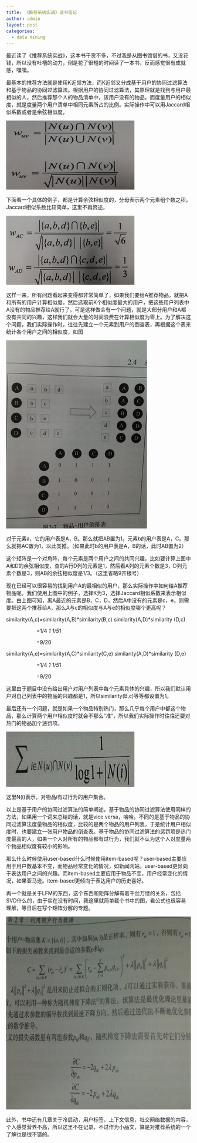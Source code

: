 ```yaml
---
title: 《推荐系统实战》读书笔记
author: admin
layout: post
categories:
  - data mining
---
```

 

最近读了《推荐系统实战》，这本书干货不多，不过我是从图书馆借的书，又没花钱，所以没有吐槽的动力，倒是花了很短的时间读了一本书，反而感觉很有成就感，嘿嘿。

最基本的推荐方法就是使用K近邻方法，而K近邻又分成基于用户的协同过滤算法和基于物品的协同过滤算法。根据用户的协同过滤算法，其原理就是找到与用户最相似的人，然后推荐那个人的物品清单中，该用户没有的物品。而度量用户的相似度，就是度量两个用户清单中相同元素所占的比例。实际操作中可以用Jaccard相似系数或者是余弦相似度，

![11](/assets/images/2012/11/11.jpg)

下面看一个具体的例子，都是计算余弦相似度的，分母表示两个元素组个数之积，Jaccard相似系数比较简单，这里不再赘述，

![32](/assets/images/2012/11/32.jpg)

这样一来，所有问题看起来变得都非常简单了，如果我们要给A推荐物品，就把A和所有的用户计算相似度，然后选取前K个相似度最大的用户，把这些用户列表中A没有的物品推荐给A就行了。可是这样做会有一个问题，就是大部分用户和A都没有共同的兴趣，这样我们就会大量的时间浪费在计算相似度为零上。为了解决这个问题，我们实际操作时，往往先建立一个元素到用户的倒查表，再根据这个表来统计各个用户之间的相似度，如图   

![41](/assets/images/2012/11/41.jpg)

对于元素a，它的用户表是A，B。那么就把AB置为1。元素b的用户表是A，C。那么就把AC置为1，以此类推。（如果此时b的用户表是A，B的话，此时AB置为2）



这个矩阵是一个对角阵，每个元素是两个用户之间的共同兴趣，比如要计算上图中A和D的余弦相似度，查的A行D列的元素是1，然后看A列的元素个数是3，D列元素个数是3，则AB的余弦相似度是1/3。（这里省略9开根号）



现在已经可以很容易的找到用户A的最相似的用户，那么实际操作中如何给A推荐物品呢。我们使用上图中的例子，选择K为3，选择Jaccard相似系数来表示相似度。由上图可知，离A最近的元素是B，C，D，然后A中没有的元素是c，e。则需要把这两个推荐给A，那么A与c的相似度与A与e的相似度哪个更高呢？

similarity(A,c)=similarity(A,B)*similarity(B,c) similarity(A,D)*similarity (D,c)

                     =1/4 *1 1/5*1

                     =9/20

similarity(A,e)=similarity(A,C)*similarity(C,e) similarity(A,D)*similarity (D,e)

                     =1/4 *1 1/5*1

                     =9/20

这里由于题目中没有给出用户对用户列表中每个元素具体的兴趣，所以我们默认用户对自己列表中的物品的兴趣都是1，所以similarity(B,c)等等都设置为1。



最后还有一个问题，就是如果一个物品特别热门，那么几乎每个用户中都这个物品，那么计算两个用户相似度时就会不那么”准“，所以我们实际操作时往往还要对热门的物品加个惩罚项。

![22](/assets/images/2012/11/22.jpg)


这里N(i)表示，对物品i有过行为的用户集合。


以上是基于用户的协同过滤算法的简单阐述，基于物品的协同过滤算法使用同样的方法，如果用一个词来总结的话，就是vice versa，哈哈。不同的是基于物品的协同过滤算法度量物品的相似度，比较的是两个物品的用户列表，于是统计用户相似度时，也要建立一张用户物品的倒查表。基于物品的协同过滤算法的惩罚项是热门度最高的人，如果一个人对所有的物品都有过行为，我们就不认为这个人对度量两个物品相似度有较小的影响。



那么什么时候使用user-based什么时候使用item-based呢？user-based主要应用于用户数基本不变，而物品经常变化的情况，如新闻网站。user-based更倾向于表达用户之间的兴趣。而item-based主要应用于物品不变，用户经常变化的情况，如果亚马逊。item-based更倾向于表达用户的历史喜好。



再一个就是关于LFM的东西，这个东西和矩阵分解有着千丝万缕的关系，包括SVD什么的，由于实在没有时间，我这里就简单截个书中的图，看公式也很容易理解，等日后在写个矩阵分解的专题。

<img src="/assets/images/2012/11/33.jpg" width="700" height="525">

此外，书中还有几章关于冷启动，用户标签，上下文信息，社交网络数据的内容，个人感觉营养不高，所以这里不在记录，不过作为小品文，算是对推荐系统的一个了解也是很不错的。

